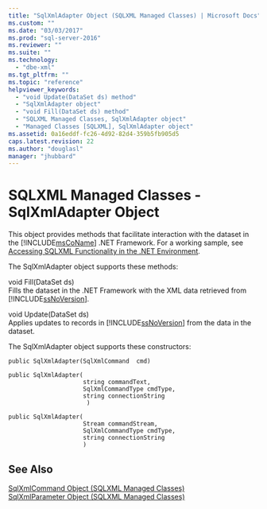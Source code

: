 ```yaml
---
title: "SqlXmlAdapter Object (SQLXML Managed Classes) | Microsoft Docs"
ms.custom: ""
ms.date: "03/03/2017"
ms.prod: "sql-server-2016"
ms.reviewer: ""
ms.suite: ""
ms.technology: 
  - "dbe-xml"
ms.tgt_pltfrm: ""
ms.topic: "reference"
helpviewer_keywords: 
  - "void Update(DataSet ds) method"
  - "SqlXmlAdapter object"
  - "void Fill(DataSet ds) method"
  - "SQLXML Managed Classes, SqlXmlAdapter object"
  - "Managed Classes [SQLXML], SqlXmlAdapter object"
ms.assetid: 0a16eddf-fc26-4d92-82d4-359b5fb905d5
caps.latest.revision: 22
ms.author: "douglasl"
manager: "jhubbard"
---
```

# SQLXML Managed Classes - SqlXmlAdapter Object
  This object provides methods that facilitate interaction with the dataset in the [!INCLUDE[msCoName](../../../advanced-analytics/r-services/tutorials/includes/msconame-md.md)] .NET Framework. For a working sample, see [Accessing SQLXML Functionality in the .NET Environment](../../../relational-databases/sqlxml-annotated-xsd-schemas-xpath-queries/net-framework-classes/accessing-sqlxml-functionality-in-the-.net-environment.md).  
  
 The SqlXmlAdapter object supports these methods:  
  
 void Fill(DataSet ds)  
 Fills the dataset in the .NET Framework with the XML data retrieved from [!INCLUDE[ssNoVersion](../../../advanced-analytics/r-services/includes/ssnoversion-md.md)].  
  
 void Update(DataSet ds)  
 Applies updates to records in [!INCLUDE[ssNoVersion](../../../advanced-analytics/r-services/includes/ssnoversion-md.md)] from the data in the dataset.  
  
 The SqlXmlAdapter object supports these constructors:  
  
```  
public SqlXmlAdapter(SqlXmlCommand  cmd)   
  
public SqlXmlAdapter(  
                     string commandText,   
                     SqlXmlCommandType cmdType,   
                     string connectionString  
                      )   
  
public SqlXmlAdapter(  
                     Stream commandStream,   
                     SqlXmlCommandType cmdType,   
                     string connectionString  
                     )   
```  
  
## See Also  
 [SqlXmlCommand Object &#40;SQLXML Managed Classes&#41;](../Topic/SqlXmlCommand%20Object%20\(SQLXML%20Managed%20Classes\).md)   
 [SqlXmlParameter Object &#40;SQLXML Managed Classes&#41;](../Topic/SqlXmlParameter%20Object%20\(SQLXML%20Managed%20Classes\).md)  
  
  